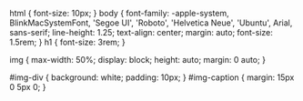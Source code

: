 html {
font-size: 10px;
}
body {
font-family: -apple-system, BlinkMacSystemFont, 'Segoe UI', 'Roboto', 'Helvetica Neue', 'Ubuntu', Arial, sans-serif;
line-height: 1.25;
text-align: center;
margin: auto;
font-size: 1.5rem;
}
h1 {
font-size: 3rem;
}

img {
  max-width: 50%;
  display: block;
  height: auto;
  margin: 0 auto;
}

#img-div {
  background: white;
  padding: 10px;
  }
  #img-caption {
  margin: 15px 0 5px 0;
}

